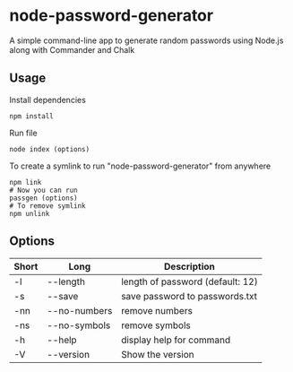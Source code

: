# node-password-generator

A simple command-line app to generate random passwords using Node.js along with Commander and Chalk

## Usage

Install dependencies

```
npm install
```

Run file

```
node index (options)
```

To create a symlink to run "node-password-generator" from anywhere

```
npm link
# Now you can run
passgen (options)
# To remove symlink
npm unlink
```

## Options

| Short | Long              | Description                      |
| ----- | ----------------- | -------------------------------- |
| -l    | --length <number> | length of password (default: 12) |
| -s    | --save            | save password to passwords.txt   |
| -nn   | --no-numbers      | remove numbers                   |
| -ns   | --no-symbols      | remove symbols                   |
| -h    | --help            | display help for command         |
| -V    | --version         | Show the version                 |
